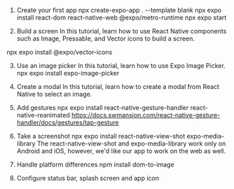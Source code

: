 1. Create your first app
npx create-expo-app . --template blank
npx expo install react-dom react-native-web @expo/metro-runtime
npx expo start

2. Build a screen
In this tutorial, learn how to use React Native components such as Image, Pressable, and Vector icons to build a screen.

npx expo install @expo/vector-icons

3. Use an image picker
In this tutorial, learn how to use Expo Image Picker.
npx expo install expo-image-picker

4. Create a modal
In this tutorial, learn how to create a modal from React Native to select an image.

5. Add gestures
npx expo install react-native-gesture-handler react-native-reanimated
https://docs.swmansion.com/react-native-gesture-handler/docs/gestures/tap-gesture

6. Take a screenshot
npx expo install react-native-view-shot expo-media-library
The react-native-view-shot and expo-media-library work only on Android and iOS, however, we'd like our app to work on the web as well.

7. Handle platform differences
npm install dom-to-image

8. Configure status bar, splash screen and app icon